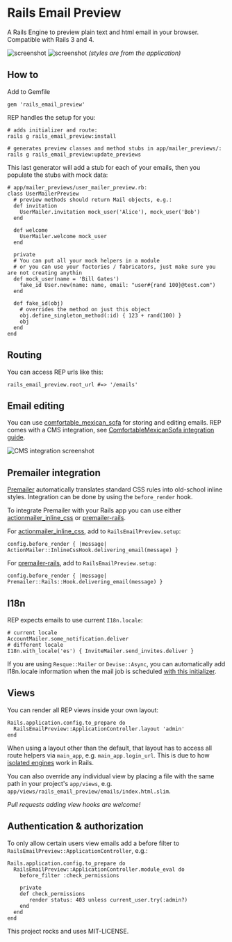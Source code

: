 Rails Email Preview 
================================

A Rails Engine to preview plain text and html email in your browser. Compatible with Rails 3 and 4.

![screenshot](http://screencloud.net//img/screenshots/22aa58b651815068f4b0676754275c6a.png)
![screenshot](http://screencloud.net//img/screenshots/8861336ed60923429d3747e1fd379619.png)
*(styles are from the application)*

How to
-----

Add to Gemfile

    gem 'rails_email_preview'

REP handles the setup for you:

    # adds initializer and route:
    rails g rails_email_preview:install

    # generates preview classes and method stubs in app/mailer_previews/:
    rails g rails_email_preview:update_previews

This last generator will add a stub for each of your emails, then you populate the stubs with mock data:

    # app/mailer_previews/user_mailer_preview.rb:
    class UserMailerPreview
      # preview methods should return Mail objects, e.g.:
      def invitation        
        UserMailer.invitation mock_user('Alice'), mock_user('Bob')
      end
            
      def welcome                
        UserMailer.welcome mock_user                            
      end
      
      private
      # You can put all your mock helpers in a module
      # or you can use your factories / fabricators, just make sure you are not creating anythin
      def mock_user(name = 'Bill Gates')
        fake_id User.new(name: name, email: "user#{rand 100}@test.com")
      end
      
      def fake_id(obj)
        # overrides the method on just this object
        obj.define_singleton_method(:id) { 123 + rand(100) }
        obj
      end
    end


Routing
-------

You can access REP urls like this:

    rails_email_preview.root_url #=> '/emails'
    
Email editing 
-------------

You can use [comfortable_mexican_sofa](https://github.com/comfy/comfortable-mexican-sofa) for storing and editing emails.
REP comes with a CMS integration, see [ComfortableMexicanSofa integration guide](https://github.com/glebm/rails_email_preview/wiki/Edit-Emails-with-Comfortable-Mexican-Sofa).

![CMS integration screenshot](http://screencloud.net//img/screenshots/b000595dbd13ae061373fd1473f113ba.png)


Premailer integration
---------------------

[Premailer](https://github.com/alexdunae/premailer) automatically translates standard CSS rules into old-school inline styles. Integration can be done by using the <code>before_render</code> hook.

To integrate Premailer with your Rails app you can use either [actionmailer_inline_css](https://github.com/ndbroadbent/actionmailer_inline_css) or [premailer-rails](https://github.com/fphilipe/premailer-rails).

For [actionmailer_inline_css](https://github.com/ndbroadbent/actionmailer_inline_css), add to `RailsEmailPreview.setup`:
    
    config.before_render { |message| ActionMailer::InlineCssHook.delivering_email(message) }    

For [premailer-rails](https://github.com/fphilipe/premailer-rails), add to `RailsEmailPreview.setup`:
    
    config.before_render { |message| Premailer::Rails::Hook.delivering_email(message) }    


I18n
-------------

REP expects emails to use current `I18n.locale`:
    
    # current locale
    AccountMailer.some_notification.deliver     
    # different locale
    I18n.with_locale('es') { InviteMailer.send_invites.deliver }


If you are using `Resque::Mailer` or `Devise::Async`, you can automatically add I18n.locale information when the mail job is scheduled 
[with this initializer](https://gist.github.com/glebm/5725347).


Views
---------------------

You can render all REP views inside your own layout:

    Rails.application.config.to_prepare do
      RailsEmailPreview::ApplicationController.layout 'admin'      
    end

When using a layout other than the default, that layout has to access all route helpers via `main_app`, e.g. `main_app.login_url`.
This is due to how [isolated engines](http://edgeapi.rubyonrails.org/classes/Rails/Engine.html#label-Isolated+Engine) work in Rails.

You can also override any individual view by placing a file with the same path in your project's `app/views`, e.g. `app/views/rails_email_preview/emails/index.html.slim`.

*Pull requests adding view hooks are welcome!*


Authentication & authorization
------------------------------

To only allow certain users view emails add a before filter to `RailsEmailPreview::ApplicationController`, e.g.:

    Rails.application.config.to_prepare do
      RailsEmailPreview::ApplicationController.module_eval do
        before_filter :check_permissions
      
        private
        def check_permissions
           render status: 403 unless current_user.try(:admin?)
        end
      end
    end 


This project rocks and uses MIT-LICENSE.
